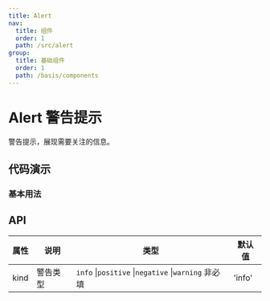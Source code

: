 ```yaml
---
title: Alert
nav:
  title: 组件
  order: 1
  path: /src/alert
group:
  title: 基础组件
  order: 1
  path: /basis/components
---
```


# Alert 警告提示

警告提示，展现需要关注的信息。

## 代码演示

### 基本用法

<code src="./demo/demo1.tsx"></code>

## API

| 属性 | 说明     | 类型                                                | 默认值 |
| ---- | -------- | --------------------------------------------------- | ------ |
| kind | 警告类型 | `info` \|`positive` \|`negative` \|`warning` 非必填 | 'info' |
